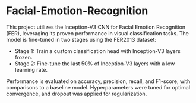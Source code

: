 # Facial-Emotion-Recognition
This project utilizes the Inception-V3 CNN for Facial Emotion Recognition (FER), leveraging its proven performance in visual classification tasks. The model is fine-tuned in two stages using the FER2013 dataset:

- Stage 1: Train a custom classification head with Inception-V3 layers frozen.
- Stage 2: Fine-tune the last 50% of Inception-V3 layers with a low learning rate.

Performance is evaluated on accuracy, precision, recall, and F1-score, with comparisons to a baseline model. Hyperparameters were tuned for optimal convergence, and dropout was applied for regularization.
